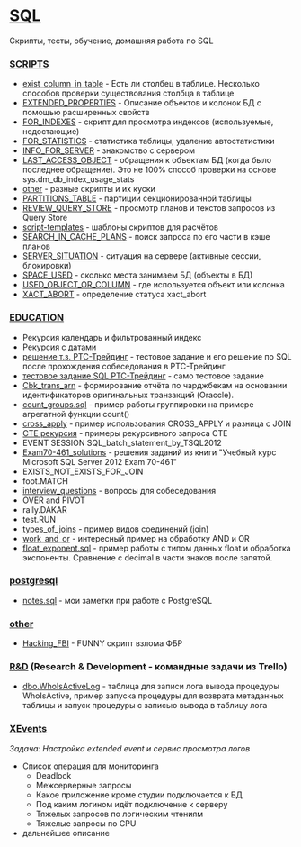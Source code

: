 # [SQL](https://ru.wikipedia.org/wiki/SQL)
Скрипты, тесты, обучение, домашняя работа по SQL

### [SCRIPTS](./SCRIPTS/)
* [exist_column_in_table](./SCRIPTS/exist_column_in_table.sql) - Есть ли столбец в таблице. Несколько способов проверки существования столбца в таблице
* [EXTENDED_PROPERTIES](./SCRIPTS/EXTENDED_PROPERTIES.sql) - Описание объектов и колонок БД с помощью расширенных свойств
* [FOR_INDEXES](./SCRIPTS/FOR_INDEXES.sql) - скрипт для просмотра индексов (используемые, недостающие)
* [FOR_STATISTICS](./SCRIPTS/FOR_STATISTICS.sql) - статистика таблицы, удаление автостатистики
* [INFO_FOR_SERVER](./SCRIPTS/INFO_FOR_SERVER.sql) - знакомство с сервером
* [LAST_ACCESS_OBJECT](./SCRIPTS/LAST_ACCESS_OBJECT.sql) - обращения к объектам БД (когда было последнее обращение). Это не 100% способ проверки на основе sys.dm_db_index_usage_stats
* [other](./SCRIPTS/other.sql) - разные скрипты и их куски
* [PARTITIONS_TABLE](./SCRIPTS/PARTITIONS_TABLE.sql) - партиции секционированной таблицы
* [REVIEW_QUERY_STORE](./SCRIPTS/REVIEW_QUERY_STORE.sql) - просмотр планов и текстов запросов из Query Store
* [script-templates](./SCRIPTS/templates.sql) - шаблоны скриптов для расчётов
* [SEARCH_IN_CACHE_PLANS](./SCRIPTS/SEARCH_IN_CACHE_PLANS.sql) - поиск запроса по его части в кэше планов
* [SERVER_SITUATION](./SCRIPTS/SERVER_SITUATION.sql) - ситуация на сервере (активные сессии, блокировки)
* [SPACE_USED](./SCRIPTS/SPACE_USED.sql) - сколько места занимаем БД (объекты в БД)
* [USED_OBJECT_OR_COLUMN](./SCRIPTS/USED_OBJECT_OR_COLUMN.sql) - где используется объект или колонка
* [XACT_ABORT](./SCRIPTS/XACT_ABORT.sql) - определение статуса xact_abort


### [EDUCATION](./EDUCATION/) 
* Рекурсия календарь и фильтрованный индекс
* Рекурсия с датами
* [решение т.з. РТС-Трейдинг](./EDUCATION/решение%20т.з.%20РТС-Трейдинг.sql) - тестовое задание и его решение по SQL после прохождения собеседования в РТС-Трейдинг
* [тестовое задание SQL РТС-Трейдинг](./EDUCATION/тестовое%20задание%20SQL%20РТС-Трейдинг.sql) - само тестовое задание
* [Cbk_trans_arn](./EDUCATION/Cbk_trans_arn.sql) - формирование отчёта по чарджбекам на основании идентификаторов оригинальных транзакций (Oraccle).
* [count_groups.sql](./EDUCATION/count_groups.sql) - пример работы группировки на примере агрегатной функции count()
* [cross_apply](./EDUCATION/cross_apply.sql) - пример использования CROSS_APPLY и разница с JOIN
* [CTE рекурсия](./EDUCATION/CTE%20рекурсия.sql) - примеры рекурсивного запроса CTE
* EVENT SESSION SQL_batch_statement_by_TSQL2012
* [Exam70-461_solutions](./EDUCATION/Exam70-461_solutions.sql) - решения заданий из книги "Учебный курс Microsoft SQL Server 2012 Exam 70-461"
* EXISTS_NOT_EXISTS_FOR_JOIN
* foot.MATCH
* [interview_questions](./EDUCATION/interview_questions.sql) - вопросы для собеседования
* OVER and PIVOT
* rally.DAKAR
* test.RUN
* [types_of_joins](./EDUCATION/types_of_joins.sql) - пример видов соединений (join)
* [work_and_or](./EDUCATION/work_and_or.sql) - интересный пример на обработку AND и OR
* [float_exponent.sql](./EDUCATION/float_exponent.sql) - пример работы с типом данных float и обработка экспоненты. Сравнение с decimal в части знаков после запятой.


### [postgresql](/postgresql/)
- [notes.sql](./postgresql/notes.sql) - мои заметки при работе с PostgreSQL

### [other](./other/)
- [Hacking_FBI](./Hacking_FBI.sql) - FUNNY скрипт взлома ФБР


### [R&D](./R&D/) (Research & Development - командные задачи из Trello)
* [dbo.WhoIsActiveLog](./dbo.WhoIsActiveLog.sql) - таблица для записи лога вывода процедуры WhoIsActive, пример запуска процедуры для возврата метаданных таблицы и запуск процедуры с записью вывода в таблицу лога


### [XEvents](./XEvents/)
_Задача: Настройка extended event и сервис просмотра логов_  
* Список операция для мониторинга
  * Deadlock
  * Межсерверные запросы
  * Какое приложение кроме студии подключается к БД
  * Под каким логином идёт подключение к серверу
  * Тяжелых запросов по логическим чтениям
  * Тяжелые запросы по CPU
* дальнейшее описание

